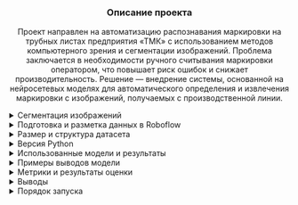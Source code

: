 

<h3 align="center">Описание проекта</h3>
<p align="center">
Проект направлен на автоматизацию распознавания маркировки на трубных листах предприятия «ТМК» с использованием методов компьютерного зрения и сегментации изображений.  
Проблема заключается в необходимости ручного считывания маркировки оператором, что повышает риск ошибок и снижает производительность.  
Решение — внедрение системы, основанной на нейросетевых моделях для автоматического определения и извлечения маркировки с изображений, получаемых с производственной линии.
</p>
  
<details>
<summary>Сегментация изображений</summary>

**Сегментация изображений** — это процесс разделения изображения на отдельные области, каждая из которых соответствует определённому объекту или его части. В рамках данного проекта используется **instance-сегментация**, позволяющая не только выделить объекты на изображении, но и различать их между собой.

</details>

<details>
<summary>Подготовка и разметка данных в Roboflow</summary>

**Roboflow** — это онлайн-платформа для загрузки, аннотирования и предварительной обработки изображений в задачах компьютерного зрения.  
Сервис доступен по ссылке: [https://roboflow.com](https://roboflow.com)

В рамках подготовки к разметке была создана рабочая область в Roboflow, куда по отдельности были загружены папки с изображениями листов, относящимися к каждому из производителей.

Для изображений, относящихся к предприятию **"1"**, были определены и размечены следующие классы, соответствующие структуре маркировки:
- `0_Zavod` — наименование поставщика  
- `1_Marka` — марка стали  
- `2_God` — год плавки  
- `3_Plavka` — номер плавки  
- `4_Partiya` — номер партии  
- `5_Nomer` — номер листа  
- `6_Razmer` — размеры листа  

### Разметка поставщика 1

![Изображение поставщика 1](https://drive.google.com/uc?export=view&id=1qVrk_HTy1LKkhCtCmF3Pzx7zxmfB_DTg)

Для изображений маркировки продукции предприятия **"2"** были заданы следующие классы:
- `0_position` — позиция заказа  
- `1_zakaz` — номер заказа  
- `1_Marka` — марка стали  
- `3_Plavka` — номер плавки  
- `4_Partiya` — номер партии  
- `5_Nomer` — номер листа  
- `6_Razmer` — размеры листа  
- `Yglerod` — углеродный эквивалент  
- `stoikost` — параметр стойкости при сварке  

### Разметка поставщика 2

![Изображение поставщика 2](https://drive.google.com/uc?export=view&id=1Z634fmgwNvXJX9jcAMY2QhqUoUUV_SpP)

</details>

<details>
<summary>Размер и структура датасета</summary>

Для обучения и оценки модели все данные из каждой папки были разделены на три выборки:
- **Обучающая (train)** — используется для непосредственного обучения модели  
- **Валидационная (valid)** — служит для подбора параметров и контроля качества в процессе обучения  
- **Тестовая (test)** — используется для финальной оценки качества модели  

**Распределение данных** выполнено в пропорции **70 % / 15 % / 15 %**, что является общепринятой практикой в задачах компьютерного зрения.

После предварительного разбиения внутри каждой папки, изображения были объединены в общие выборки, соответствующие заданному распределению.

**Общий объём датасета** составил **1532 изображения**, из которых:
- **920** — от поставщика **"1"**
- **612** — от поставщика **"2"**

После объединения и разбиения данные распределились следующим образом:
- **1076** изображений — обучающая выборка  
- **228** изображений — валидационная выборка  
- **228** изображений — тестовая выборка

**Аугментация данных**

Для повышения качества обучения и увеличения разнообразия обучающей выборки была применена **аугментация изображений**.  
Применённые трансформации:
- Повороты на 90°  
- Случайные угловые повороты в пределах **±15°**
- Случайные угловые повороты в пределах **±30°** 
- Изменение яркости (**±20%**) и контраста (**±15%**)  
- Добавление шума (искажения до **0,5%** пикселей)

📁 **[Dataset (Google Drive)](https://drive.google.com/drive/folders/1dzYKrWyrlbGBQqZ1dfWyEEQZ62XtXs0A?usp=sharing)**

</details>

<details>
<summary>Версия Python</summary>

Для реализации проекта использовалась версия **Python 3.11.2**.

</details>

<details>
<summary>Использованные модели и результаты</summary>

**Ограниченные вычислительные ресурсы персонального компьютера повлияли на набор рассматриваемых моделей.**

В рамках проекта были протестированы несколько нейросетевых моделей сегментации:

- **YOLOv8n-seg** — наименьшая по размеру, обеспечивает высокую скорость, но уступает в точности  
- **YOLOv8s-seg** — сбалансированная модель с хорошим качеством распознавания и высокой скоростью работы  
- **YOLOv8m-seg** — более тяжёлая и точная модель, но требует больше вычислительных ресурсов  
- **YOLOv11n-seg** — экспериментальная облегчённая модель, протестированная дополнительно  

По итогам тестирования, **наилучшее качество сегментации в совокупности с производительностью** показала модель **YOLOv8m-seg**.  
Она была выбрана как финальное решение, поскольку обеспечивала **наилучший баланс между точностью и скоростью**, особенно в условиях ограниченных ресурсов (видеокарта **GTX 1060**).

**🔗 Ссылки на сохранённые веса моделей (Google Drive)**:

- [YOLOv8s](https://drive.google.com/file/d/1askDkQcZYX7vZDSYYcDuSGr9zTcZYasf/view?usp=drive_link)  
- [YOLOv11n](https://drive.google.com/file/d/1qVDjRqou3jhaDYJuHlQR7hvFrZsSbbfa/view?usp=drive_link)  
- [YOLOv8n](https://drive.google.com/file/d/12dkOnvKCLQqaKYrHRNy4Kfg5Hhx0HGPZ/view?usp=drive_link)  
- [YOLOv8m](https://drive.google.com/file/d/1btTv9cNKrsmzZw_T67NDs0PCJXR9fvSF/view?usp=drive_link)

</details>

<details>
<summary>Примеры выводов модели</summary>
Ниже представлены визуальные примеры работы модели сегментации маркировки на трубных листах.

## 📷 Примеры выводов модели


**📦 Сегментация с отображением Bounding Boxes**  
Модель выделяет классы маркировки с помощью масок и ограничивающих рамок (bounding boxes), подписывая их соответствующими названиями и вероятностями.  

![С bounding boxes](https://drive.google.com/thumbnail?id=1TfS8Hrz4TWAPx3BJmN7GCROg8E-4E6eq&sz=w1000)


**🖼️ Сегментация без Bounding Boxes**  
На этом этапе bounding boxes были отключены: отображаются только цветные маски классов с их вероятностями поверх изображения.  

![Без рамок](https://drive.google.com/thumbnail?id=1c5E4oL-qhD-rTmHNMsOPw05rsj1cEie0&sz=w1000)



**📊 Сортировка по вероятности классов**  
Маски отображаются с учётом сортировки по вероятностям предсказаний.

- **Пример 1:**  
  ![Sort 1](https://drive.google.com/thumbnail?id=1q3i-qpGiC5VRJ3dheAFs9OxiVrxnC4BP&sz=w1000)

- **Пример 2:**  
  ![Sort 2](https://drive.google.com/thumbnail?id=1VKmpiH68yWr8PBDkeZxOXVLbNbxbcK7M&sz=w1000)

  Далее было произведено сохранение предсказаний модели сегментации в структурированный **Python-словарь `detections`** по классам.

📌 **Каждый ключ словаря** — это название класса (например, `"3_Plavka"` или `"5_Nomer"`).  
📎 **Значение** — список фрагментов, обнаруженных для этого класса, каждый из которых содержит:

- 🔢 **`confidence`** — значение уверенности модели  
- 🟠 **`mask_contour`** — список координат, очерчивающих границу сегментированной области

Мы сохраняем предсказания в словарь, чтобы:

- 📤 **вырезать фрагмент изображения** по маске  
- 🎨 **заменить фон за пределами маски** на белый  
- 🔄 **автоматически повернуть фрагмент** по углу, чтобы маркировка располагалась вертикально  
- 🏷️ **отобразить фрагмент с названием класса**

📦 Это необходимо как для **подготовки данных к OCR**, так и для **визуальной проверки результата сегментации**.
**Модель сегментирует изображение, сохраняет данные в машиночитаемом формате (например, JSON), и готовит изображения к дальнейшему распознаванию текста.  
Это обеспечивает **надёжную и удобную основу** для следующего этапа — автоматического извлечения текстовой информации.** 
- **✂️ Результат работы модели:**  
![Result](https://drive.google.com/thumbnail?id=1S5SMh9ymSM547jAtyT4qr8eM8a7ja-XN&sz=w1000)

---



</details>

<details>
<summary>Метрики и результаты оценки</summary>

**📊 Распределение классов**  
Показывает, как распределяются объекты по классам в датасете, что помогает оценить баланс данных.  
![Классы](https://drive.google.com/thumbnail?id=110Qdbh0y_WgQQb7yQxNOKeBLWgZnk2Y1&sz=w1000)


**📉 График ошибок (Loss)**  
Отображает динамику функции ошибки на протяжении процесса обучения, что позволяет отслеживать прогресс модели.  
![Loss](https://drive.google.com/thumbnail?id=107UcC44hzJX4dEJ0G3C3koyfmHYLDNk4&sz=w1000)


**📈 Метрики обучения**  
Иллюстрирует изменения ключевых метрик (precision, recall, mAP и др.) в процессе обучения модели.  
![Metrics](https://drive.google.com/thumbnail?id=1JexSqODCEwey-2Qcls0u1BSM5OJCuZ3x&sz=w1000)


**🔁 PR-кривая**  
Показывает соотношение между precision и recall для различных пороговых значений.  
![PR](https://drive.google.com/thumbnail?id=1TDohCIdF_N8pqOBlrzezc2cZ2yx6HRD8&sz=w1000)


**🧩 Матрица ошибок**  
Отражает распределение ошибок по классам и помогает оценить, какие классы чаще всего путаются между собой.  
![Confusion](https://drive.google.com/thumbnail?id=1vccBl2BWQgFdrXAeRDA-FKI-gAgDUOWh&sz=w1000)


**📋 Метрики по классам**  
Предоставляет подробные значения метрик для каждого класса, что позволяет оценить производительность модели на детальном уровне  

![Class Metrics](https://drive.google.com/thumbnail?id=1jpGX9dmHShulo5ZUba8blhAvGH_Vv1Zm&sz=w1000)


</details>

<details>
<summary>Выводы</summary>

В рамках эксперимента были обучены и сравнены четыре модели: **YOLOv8n**, **YOLOv8s**, **YOLOv8m** и **YOLOv11n**.  
Все модели проходили обучение в **сопоставимых условиях на одном и том же датасете**, что позволило объективно оценить их производительность.  
Целью сравнения было определить, какая архитектура показывает наилучшие результаты в условиях ограниченных вычислительных ресурсов.

**Лидером по качеству стала модель YOLOv8m.**  
Она превзошла остальные по ключевым метрикам — **Recall**, **Precision**, **F1-score**, **mAP@50–95** и **mAP@50**, продемонстрировав высокую полноту и точность обнаружения при сбалансированной работе.

**YOLOv11n**, несмотря на более современную архитектуру, уступила YOLOv8m по большинству показателей.  
Это может указывать на необходимость **доработки гиперпараметров**, **адаптации конфигурации обучения** или **расширенного тренировочного цикла** для раскрытия её потенциала.

---

**📊 Сводная таблица метрик по моделям**

Для наглядного сравнения результатов приведена таблица со сводными метриками:


| Model    | Class | Images/Instances | Precision | Recall  | mAP50   | mAP50–95 | F1-Score |
|----------|-------|------------------|-----------|---------|---------|----------|----------|
| YOLOv8n  | all   | 226/1716         | 0.972000  | 0.951000| 0.972000| 0.735000 | 0.961385 |
| YOLOv8m  | all   | 226/1716         | 0.974000  | 0.966000| 0.981000| 0.757000 | 0.969984 |
| YOLOv8s  | all   | 226/1716         | 0.973000  | 0.953000| 0.974000| 0.738000 | 0.962896 |
| YOLOv11n | all   | 226/1716         | 0.970000  | 0.952000| 0.971000| 0.735000 | 0.960916 |

Таким образом, на текущем этапе **наиболее эффективной оказалась модель YOLOv8s**.  
В перспективе, при увеличении числа эпох и дополнительной настройке, **YOLOv8m** и **YOLOv11n** могут продемонстрировать лучшие результаты,  
но на коротких интервалах обучения **YOLOv8s остаётся наиболее практичным решением**.

</details>

<details>
<summary>Порядок запуска</summary>
Ниже представлен порядок действий для запуска проекта и воспроизведения результатов.


 **1. Установка зависимостей**

Убедитесь, что используемая версия Python — **3.11.2**.  
Сама программа представлена в файле **`Markirovka_Pet_Project.ipynb`**
Имеется файл **`requirements YOLOv8.txt`** со всеми необходимыми библиотеками.  
Для установки зависимостей выполните команду: ` pip install -r requirements YOLOv8.txt` 

**2. Подготовка данных**

Скачайте и распакуйте датасет по ссылке:  
📁 **[Dataset (Google Drive)](https://drive.google.com/drive/folders/1dzYKrWyrlbGBQqZ1dfWyEEQZ62XtXs0A?usp=sharing)**

В корне проекта также находится файл **`data.yaml`**, содержащий описание классов и пути к выборкам (`train`, `val`, `test`).  
При необходимости вы можете изменить пути к папкам с изображениями, указанные внутри `data.yaml`, чтобы адаптировать под своё расположение файлов.

**3. Настройка параметров обучения**

Вы можете настроить параметры обучения под свои ресурсы и задачи. Основные параметры:

- `epochs` 
- `imgsz` 
- `batch` 
- `device`
